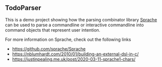 ## TodoParser

This is a demo project showing how the parsing combinator library [Sprache](https://github.com/sprache/Sprache) can be used to parse a commandline or interactive commandline into command objects that represent user intention.

For more information on Sprache, check out the following links

* https://github.com/sprache/Sprache
* https://nblumhardt.com/2010/01/building-an-external-dsl-in-c/
* https://justinpealing.me.uk/post/2020-03-11-sprache1-chars/